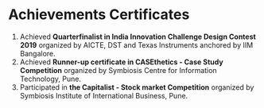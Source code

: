 # Achievements Certificates

1) Achieved **Quarterfinalist in India Innovation Challenge Design Contest 2019** organized by AICTE, DST and Texas Instruments anchored by IIM Bangalore.
2) Achieved **Runner-up certificate in CASEthetics - Case Study Competition** organized by Symbiosis Centre for Information Technology, Pune.
3) Participated in **the Capitalist - Stock market Competition** organized by Symbiosis Institute of International Business, Pune.
